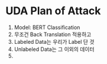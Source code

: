 # UDA Plan of Attack
1. Model: BERT Classification
2. 무조건 Back Translation 적용하고
3. Labeled Data는 우리가 Label 단 것
4. Unlabeled Data는 그 이외의 데이터
5. 